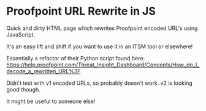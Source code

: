 # Proofpoint URL Rewrite in JS

Quick and dirty HTML page which rewrites Proofpoint encoded URL's using JavaScript. 

It's an easy lift and shift if you want to use it in an ITSM tool or elsewhere!

Essentially a refactor of their Python script found here: https://help.proofpoint.com/Threat_Insight_Dashboard/Concepts/How_do_I_decode_a_rewritten_URL%3F

Didn't test with v1 encoded URLs, so probably doesn't work. v2 is looking good though.

It might be useful to someone else!
